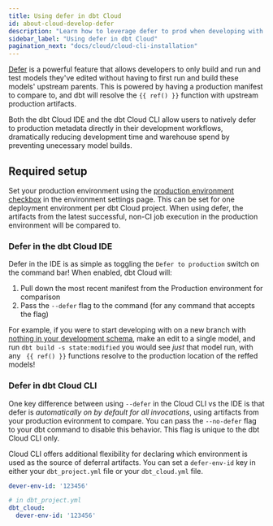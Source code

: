 ```yaml
---
title: Using defer in dbt Cloud
id: about-cloud-develop-defer
description: "Learn how to leverage defer to prod when developing with dbt Cloud."
sidebar_label: "Using defer in dbt Cloud"
pagination_next: "docs/cloud/cloud-cli-installation"
---
```



[Defer](/reference/node-selection/defer) is a powerful feature that allows developers to only build and run and test models they've edited without having to first run and build these models' upstream parents. This is powered by having a production manifest to compare to, and dbt will resolve the `{{ ref() }}` function with upstream production artifacts.

Both the dbt Cloud IDE and the dbt Cloud CLI allow users to natively defer to production metadata directly in their development workflows, dramatically reducing development time and warehouse spend by preventing unecessary model builds. 

## Required setup

Set your production environment using the [production environment checkbox](/docs/deploy/deploy-environments#set-as-production-environment-beta) in the environment settings page. This can be set for one deployment environment per dbt Cloud project. When using defer, the artifacts from the latest successful, non-CI job execution in the production environment will be compared to.

### Defer in the dbt Cloud IDE

Defer in the IDE is as simple as toggling the `Defer to production` switch on the command bar! When enabled, dbt Cloud will:

1. Pull down the most recent manifest from the Production environment for comparison
2. Pass the `--defer` flag to the command (for any command that accepts the flag)

For example, if you were to start developing with on a new branch with [nothing in your development schema](/reference/node-selection/defer#usage), make an edit to a single model, and run `dbt build -s state:modified` you would see *just* that model run, with any ` {{ ref() }}` functions resolve to the production location of the reffed models!

### Defer in dbt Cloud CLI

One key difference between using `--defer` in the Cloud CLI vs the IDE is that defer is *automatically on by default for all invocations*, using artifacts from your production evironment to compare. You can pass the `--no-defer` flag to your dbt command to disable this behavior. This flag is unique to the dbt Cloud CLI only.

Cloud CLI offers additional flexibility for declaring which environment is used as the source of deferral artifacts. You can set a `defer-env-id` key in either your `dbt_project.yml` file or your `dbt_cloud.yml` file.

```yml
dever-env-id: '123456'
```

```yml
# in dbt_project.yml
dbt_cloud:
  dever-env-id: '123456'
```
